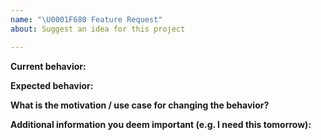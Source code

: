 ```yaml
---
name: "\U0001F680 Feature Request"
about: Suggest an idea for this project

---
```


**Current behavior:**

**Expected behavior:**

**What is the motivation / use case for changing the behavior?**

**Additional information you deem important (e.g. I need this tomorrow):**
